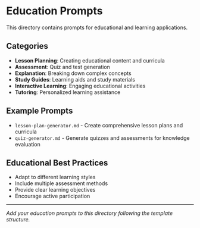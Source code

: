 # Education Prompts

This directory contains prompts for educational and learning applications.

## Categories

- **Lesson Planning**: Creating educational content and curricula
- **Assessment**: Quiz and test generation
- **Explanation**: Breaking down complex concepts
- **Study Guides**: Learning aids and study materials
- **Interactive Learning**: Engaging educational activities
- **Tutoring**: Personalized learning assistance

## Example Prompts

- `lesson-plan-generator.md` - Create comprehensive lesson plans and curricula
- `quiz-generator.md` - Generate quizzes and assessments for knowledge evaluation

## Educational Best Practices

- Adapt to different learning styles
- Include multiple assessment methods
- Provide clear learning objectives
- Encourage active participation

---
*Add your education prompts to this directory following the template structure.*
